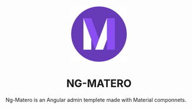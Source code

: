 <p align="center">
  <a href="https://github.com/ng-matero">
    <img width="150" src="logo.png">
  </a>
</p>

<h1 align="center">
NG-MATERO
</h1>

Ng-Matero is an Angular admin templete made with Material componnets.